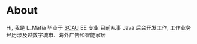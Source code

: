 # About

Hi, 我是 L_Mafia
毕业于 [SCAU](https://www.scau.edu.cn/) EE 专业
目前从事 Java 后台开发工作, 工作业务经历涉及过数字城市、海外广告和智能家居



